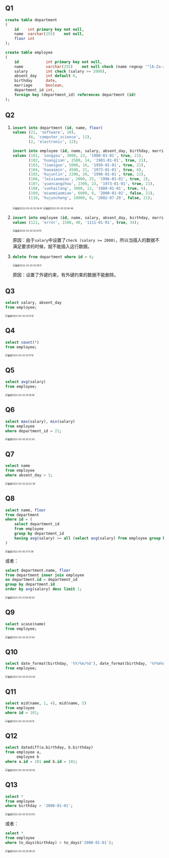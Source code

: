 ## Q1

```sql
create table department
(
    id    int primary key not null,
    name  varchar(255)    not null,
    floor int
);

create table employee
(
    id            int primary key not null,
    name          varchar(255)    not null check (name regexp '^[A-Za-z ]+$'),
    salary        int check (salary >= 2000),
    absent_day    int default 0,
    birthday      date,
    marriage      boolean,
    department_id int,
    foreign key (department_id) references department (id)
);
```

<div STYLE="page-break-after: always;"></div>

## Q2

1. ```sql
   insert into department (id, name, floor)
   values (21, 'software', 10),
          (6, 'computer_science', 11),
          (2, 'electronic', 12);
   
   insert into employee (id, name, salary, absent_day, birthday, marriage, department_id)
   values (101, 'songyou', 3000, 23, '1980-01-01', true, 21),
          (102, 'huangjian', 2500, 14, '1981-01-01', true, 21),
          (103, 'liweiguo', 5000, 16, '1950-01-01', true, 21),
          (104, 'haoaimin', 4500, 21, '1973-01-01', true, 6),
          (105, 'hujunlin', 2200, 20, '1996-01-01', true, 21),
          (106, 'leixiaomiao', 2000, 25, '1996-01-01', true, 2),
          (107, 'yuancangzhou', 2300, 23, '1973-01-01', true, 21),
          (108, 'sunhailong', 3000, 12, '1980-01-01', true, 6),
          (109, 'miaomiaomiao', 6000, 6, '2000-01-01', false, 21),
          (110, 'hujuncheng', 10000, 0, '2002-07-20', false, 21);
   ```

   <img src="https://tva1.sinaimg.cn/large/e6c9d24ely1h13tqc15c7j21b60u0tap.jpg" alt="截屏2022-03-30 20.04.41" style="zoom: 50%;" />

   <img src="https://tva1.sinaimg.cn/large/e6c9d24ely1h13tq53k1pj21b60u0779.jpg" alt="截屏2022-03-30 20.04.46" style="zoom: 50%;" />

2. ```sql
   insert into employee (id, name, salary, absent_day, birthday, marriage, department_id)
   values (121, 'error', 1500, 40, '1111-01-01', true, 34);
   ```

   <img src="https://tva1.sinaimg.cn/large/e6c9d24ely1h13tq97nmcj21b60u0q63.jpg" alt="截屏2022-03-30 20.01.15" style="zoom: 50%;" />

   原因：由于`salary`中设置了`check (salary >= 2000)`，所以当插入的数据不满足要求的时候，就不能插入这行数据。

3. ```sql
   delete from department where id = 6;
   ```

   <img src="https://tva1.sinaimg.cn/large/e6c9d24ely1h13tq9u56ij21b60u0q6b.jpg" alt="截屏2022-03-30 20.09.11" style="zoom: 50%;" />

   原因：设置了外键约束，有外键约束的数据不能删除。

<div STYLE="page-break-after: always;"></div>

## Q3

```sql
select salary, absent_day
from employee;
```

<img src="https://tva1.sinaimg.cn/large/e6c9d24ely1h13tqde7a0j21b60u0775.jpg" alt="截屏2022-03-30 20.15.10" style="zoom: 50%;" />

<div STYLE="page-break-after: always;"></div>

## Q4

```sql
select count(*)
from employee;
```

<img src="https://tva1.sinaimg.cn/large/e6c9d24ely1h13tq5wr6kj21b60u0wgz.jpg" alt="截屏2022-03-30 20.17.16" style="zoom: 50%;" />

<div STYLE="page-break-after: always;"></div>

## Q5

```sql
select avg(salary)
from employee;
```

<img src="https://tva1.sinaimg.cn/large/e6c9d24ely1h13tq8c49hj21b60u0wh2.jpg" alt="截屏2022-03-30 20.18.08" style="zoom: 50%;" />

<div STYLE="page-break-after: always;"></div>

## Q6

```sql
select max(salary), min(salary)
from employee
where department_id = 21;
```

<img src="https://tva1.sinaimg.cn/large/e6c9d24ely1h13tq6tzf0j21b60u0q5n.jpg" alt="截屏2022-03-30 20.21.42" style="zoom: 50%;" />

<div STYLE="page-break-after: always;"></div>

## Q7

```sql
select name
from employee
where absent_day > 3;
```

<img src="https://tva1.sinaimg.cn/large/e6c9d24ely1h13tqatdvaj21b60u0acw.jpg" alt="截屏2022-03-30 20.22.39" style="zoom: 50%;" />

<div STYLE="page-break-after: always;"></div>

## Q8

```sql
select name, floor
from department
where id = (
    select department_id
    from employee
    group by department_id
    having avg(salary) >= all (select avg(salary) from employee group by department_id)
)
```



<img src="https://tva1.sinaimg.cn/large/e6c9d24ely1h13tq6kekgj21b60u0mzz.jpg" alt="截屏2022-03-30 21.11.36" style="zoom: 50%;" />

<div STYLE="page-break-after: always;"></div>

或者：

```sql
select department.name, floor
from department inner join employee
on department.id = department_id
group by department.id
order by avg(salary) desc limit 1;
```

<img src="https://tva1.sinaimg.cn/large/e6c9d24ely1h13tqbk0dcj21b60u0whc.jpg" alt="截屏2022-03-31 08.40.55" style="zoom: 50%;" />

<div STYLE="page-break-after: always;"></div>

## Q9

```sql
select ucase(name)
from employee;
```

<img src="https://tva1.sinaimg.cn/large/e6c9d24ely1h13tq7w748j21b60u0ju9.jpg" alt="截屏2022-03-30 20.37.43" style="zoom: 50%;" />

<div STYLE="page-break-after: always;"></div>

## Q10

```sql
select date_format(birthday, '%Y/%m/%d'), date_format(birthday, '%Y%m%d')
from employee;
```

<img src="https://tva1.sinaimg.cn/large/e6c9d24ely1h13tqch4bvj21b60u0tc2.jpg" alt="截屏2022-03-30 20.42.00" style="zoom: 50%;" />

<div STYLE="page-break-after: always;"></div>

## Q11

```sql
select mid(name, 1, 4), mid(name, 5)
from employee
where id = 101;
```

<img src="https://tva1.sinaimg.cn/large/e6c9d24ely1h13tqcxo0fj21b60u0dij.jpg" alt="截屏2022-03-30 20.45.15" style="zoom: 50%;" />

<div STYLE="page-break-after: always;"></div>

## Q12

```sql
select datediff(a.birthday, b.birthday)
from employee a,
     employee b
where a.id = 101 and b.id = 102;
```

<img src="https://tva1.sinaimg.cn/large/e6c9d24ely1h13tqdtm42j21b60u0773.jpg" alt="截屏2022-03-30 20.50.45" style="zoom: 50%;" />

<div STYLE="page-break-after: always;"></div>

## Q13

```sql
select *
from employee
where birthday > '2000-01-01';
```

<img src="https://tva1.sinaimg.cn/large/e6c9d24ely1h13tq7bde1j21b60u041e.jpg" alt="截屏2022-03-30 20.53.05" style="zoom: 50%;" />

<div STYLE="page-break-after: always;"></div>

或者：

```sql
select *
from employee
where to_days(birthday) > to_days('2000-01-01');
```

<img src="https://tva1.sinaimg.cn/large/e6c9d24ely1h13tqecbgqj21b60u0acy.jpg" alt="截屏2022-03-30 20.56.25" style="zoom: 50%;" />